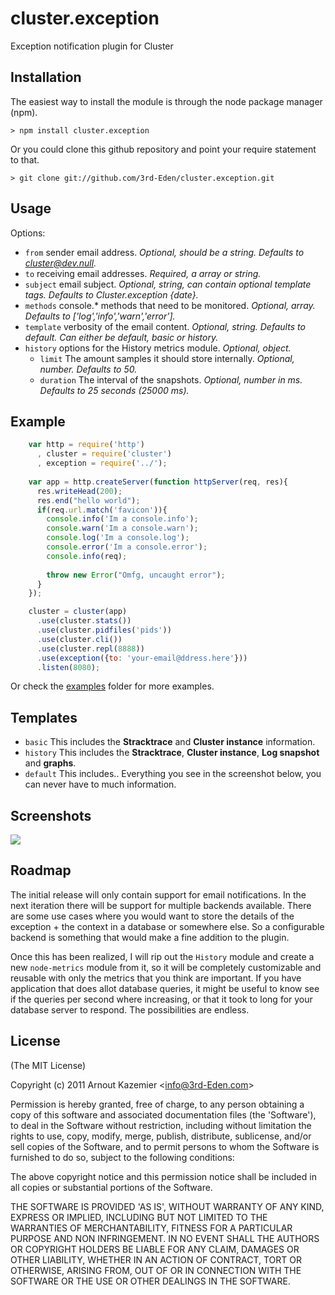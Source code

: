 # cluster.exception

Exception notification plugin for Cluster

## Installation

The easiest way to install the module is through the node package manager (npm).

    > npm install cluster.exception

Or you could clone this github repository and point your require statement to that.

    > git clone git://github.com/3rd-Eden/cluster.exception.git

## Usage

Options:

-   `from` sender email address. _Optional, should be a string. Defaults to cluster@dev.null._
-   `to` receiving email addresses. _Required, a array or string._
-   `subject` email subject. _Optional, string, can contain optional template tags. Defaults to Cluster.exception {date}._
-   `methods` console.* methods that need to be monitored. _Optional, array. Defaults to ['log','info','warn','error']._
-   `template` verbosity of the email content. _Optional, string. Defaults to default. Can either be default, basic or history._
-   `history` options for the History metrics module. _Optional, object._
    -   `limit` The amount samples it should store internally. _Optional, number. Defaults to 50._
    -   `duration` The interval of the snapshots. _Optional, number in ms. Defaults to 25 seconds (25000 ms)._

## Example

``` js
    var http = require('http')
      , cluster = require('cluster')
      , exception = require('../');
  
    var app = http.createServer(function httpServer(req, res){
      res.writeHead(200);
      res.end("hello world");
      if(req.url.match('favicon')){
        console.info('Im a console.info');
        console.warn('Im a console.warn');
        console.log('Im a console.log');
        console.error('Im a console.error');
        console.info(req);
    
        throw new Error("Omfg, uncaught error");
      }
    });

    cluster = cluster(app)
      .use(cluster.stats())
      .use(cluster.pidfiles('pids'))
      .use(cluster.cli())
      .use(cluster.repl(8888))
      .use(exception({to: 'your-email@ddress.here'}))
      .listen(8080);
```

Or check the [examples](https://github.com/3rd-Eden/cluster.exception/tree/master/examples) folder for more examples.

## Templates

-   `basic` This includes the **Stracktrace** and **Cluster instance** information.
-   `history` This includes the **Stracktrace**, **Cluster instance**, **Log snapshot** and **graphs**.
-   `default` This includes.. Everything you see in the screenshot below, you can never have to much information.

## Screenshots

![](http://dl.dropbox.com/u/1381492/shots/screeny-github-cluster-exception.png)

## Roadmap

The initial release will only contain support for email notifications. In the next iteration there will be support for multiple backends available. There are some use cases where you would want to store the details of the exception + the context in a database or somewhere else. So a configurable backend is something that would make a fine addition to the plugin.

Once this has been realized, I will rip out the `History` module and create a new `node-metrics` module from it, so it will be completely customizable and reusable with only the metrics that you think are important. If you have application that does allot database queries, it might be useful to know see if the queries per second where increasing, or that it took to long for your database server to respond. The possibilities are endless.

## License 

(The MIT License)

Copyright (c) 2011 Arnout Kazemier &lt;info@3rd-Eden.com&gt;

Permission is hereby granted, free of charge, to any person obtaining
a copy of this software and associated documentation files (the
'Software'), to deal in the Software without restriction, including
without limitation the rights to use, copy, modify, merge, publish,
distribute, sublicense, and/or sell copies of the Software, and to
permit persons to whom the Software is furnished to do so, subject to
the following conditions:

The above copyright notice and this permission notice shall be
included in all copies or substantial portions of the Software.

THE SOFTWARE IS PROVIDED 'AS IS', WITHOUT WARRANTY OF ANY KIND,
EXPRESS OR IMPLIED, INCLUDING BUT NOT LIMITED TO THE WARRANTIES OF
MERCHANTABILITY, FITNESS FOR A PARTICULAR PURPOSE AND NON INFRINGEMENT.
IN NO EVENT SHALL THE AUTHORS OR COPYRIGHT HOLDERS BE LIABLE FOR ANY
CLAIM, DAMAGES OR OTHER LIABILITY, WHETHER IN AN ACTION OF CONTRACT,
TORT OR OTHERWISE, ARISING FROM, OUT OF OR IN CONNECTION WITH THE
SOFTWARE OR THE USE OR OTHER DEALINGS IN THE SOFTWARE.
